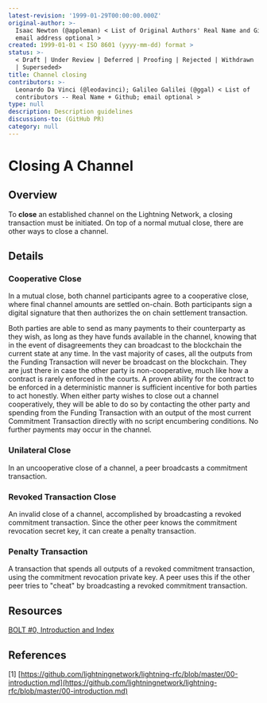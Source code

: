```yaml
---
latest-revision: '1999-01-29T00:00:00.000Z'
original-author: >-
  Isaac Newton (@appleman) < List of Original Authors' Real Name and Github;
  email address optional >
created: 1999-01-01 < ISO 8601 (yyyy-mm-dd) format >
status: >-
  < Draft | Under Review | Deferred | Proofing | Rejected | Withdrawn | Accepted
  | Superseded>
title: Channel closing
contributors: >-
  Leonardo Da Vinci (@leodavinci); Galileo Galilei (@ggal) < List of
  contributors -- Real Name + Github; email optional >
type: null
description: Description guidelines
discussions-to: (GitHub PR)
category: null
---
```


# Closing A Channel

## Overview

To **close** an established channel on the Lightning Network, a closing transaction must be initiated. On top of a normal mutual close, there are other ways to close a channel.

## Details

### Cooperative Close

In a mutual close, both channel participants agree to a cooperative close, where final channel amounts are settled on-chain. Both participants sign a digital signature that then authorizes the on chain settlement transaction.

Both parties are able to send as many payments to their counterparty as they wish, as long as they have funds available in the channel, knowing that in the event of disagreements they can broadcast to the blockchain the current state at any time. In the vast majority of cases, all the outputs from the Funding Transaction will never be broadcast on the blockchain. They are just there in case the other party is non-cooperative, much like how a contract is rarely enforced in the courts. A proven ability for the contract to be enforced in a deterministic manner is sufficient incentive for both parties to act honestly. When either party wishes to close out a channel cooperatively, they will be able to do so by contacting the other party and spending from the Funding Transaction with an output of the most current Commitment Transaction directly with no script encumbering conditions. No further payments may occur in the channel.

### Unilateral Close

In an uncooperative close of a channel, a peer broadcasts a commitment transaction. 

### Revoked Transaction Close

An invalid close of a channel, accomplished by broadcasting a revoked commitment transaction. Since the other peer knows the commitment revocation secret key, it can create a penalty transaction.

### Penalty Transaction

A transaction that spends all outputs of a revoked commitment transaction, using the commitment revocation private key. A peer uses this if the other peer tries to "cheat" by broadcasting a revoked commitment transaction.

## Resources

[BOLT \#0, Introduction and Index](https://github.com/lightningnetwork/lightning-rfc/blob/master/00-introduction.md)

## References

\[1\] [https://github.com/lightningnetwork/lightning-rfc/blob/master/00-introduction.md](https://github.com/lightningnetwork/lightning-rfc/blob/master/00-introduction.md)



